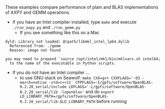 These examples compare performance of plain and BLAS implementations of AXPY and GEMM operations.

- If you have an Intel compiler installed, type `make` and execute `./run_axpy.py` and `./run_gemm.py`
  - If you see something like this on a Mac
```
dyld: Library not loaded: @rpath/libmkl_intel_lp64.dylib
  Referenced from: ./gemm
  Reason: image not found
``` 
    you may need to prepend `source /opt/intel/mkl/bin/mklvars.sh intel64; ` to the name of the executable in Python scripts.
- If you do not have an Intel compiler ...
  - to use GNU stack on Seawolf: `make CXX=g++ CXXFLAGS='-O3 -march=native -std=c++11' CPPFLAGS=-I/gpfs/software/OpenBLAS-0.2.20_serial/include LDFLAGS='-L/gpfs/software/OpenBLAS-0.2.20_serial/lib -lopenblas'` and do `export LD_LIBRARY_PATH=/gpfs/software/OpenBLAS-0.2.20_serial/lib:$LD_LIBRARY_PATH` before running

